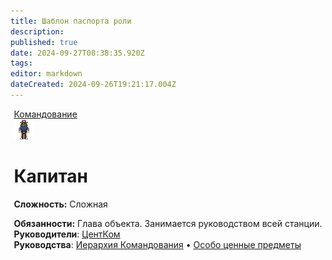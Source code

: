 ```yaml
---
title: Шаблон паспорта роли
description: 
published: true
date: 2024-09-27T08:38:35.920Z
tags: 
editor: markdown
dateCreated: 2024-09-26T19:21:17.004Z
---
```


<div style="display: flex; justify-content: center;">
  <div class="roles-passport comm">
    <div id="title" class="title comm">
      <a href="/roles/command" class="is-internal-link is-valid-page">Командование</a>
    </div>
    <div><div><div><img src="/roles/captain.png"></div></div><div><div>
      <h1 id="капитан" class="toc-header">Капитан</h1>
        <p><strong>Сложность:</strong> Сложная</p>
        <strong>Обязанности:</strong> Глава объекта. Занимается руководством всей станции.
      <br>
        <b>Руководители</b>: <a href="/roles/centralcommand" class="is-internal-link is-valid-page">ЦентКом</a>
      <br>
        <b>Руководства</b>: <a href="/guides/hierarchyofcommand" title="Иерархия Командования" class="is-internal-link is-valid-page">Иерархия Командования</a> • <a href="/guides/especiallyvaluableitems" title="Особо ценные предметы" class="is-internal-link is-valid-page">Особо ценные предметы</a>
        </div></div></div></div></div>
